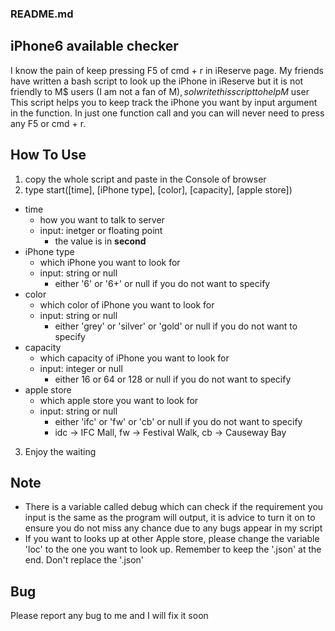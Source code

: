 ### README.md

## iPhone6 available checker

I know the pain of keep pressing F5 of cmd + r in iReserve page. My friends have written a bash script to look up the iPhone in iReserve but it is not friendly to M$ users (I am not a fan of M$), so I write this script to help M$ user
This script helps you to keep track the iPhone you want by input argument in the function. In just one function call and you can will never need to press any F5 or cmd + r.


## How To Use

 1. copy the whole script and paste in the Console of browser
 2. type start([time], [iPhone type], [color], [capacity], [apple store])
   * time
     - how you want to talk to server
     - input: inetger or floating point
       - the value is in **second**
   * iPhone type
     - which iPhone you want to look for
     - input: string or null
       - either '6' or '6+' or null if you do not want to specify
   * color
     - which color of iPhone you want to look for
     - input: string or null
       - either 'grey' or 'silver' or 'gold' or null if you do not want to specify
   * capacity
     - which capacity of iPhone you want to look for
     - input: integer or null
       - either 16 or 64 or 128 or null if you do not want to specify
   * apple store
     - which apple store  you want to look for
     - input: string or null
       - either 'ifc' or 'fw' or 'cb' or null if you do not want to specify
       - idc -> IFC Mall, fw -> Festival Walk, cb -> Causeway Bay
 3. Enjoy the waiting

## Note

  * There is a variable called debug which can check if the requirement you input is the same as the program will output, it is advice to turn it on to ensure you do not miss any chance due to any bugs appear in my script
  *  If you want to looks up at other Apple store, please change the variable 'loc' to the one you want to look up. Remember to keep the '.json' at the end. Don't replace the '.json'

## Bug

  Please report any bug to me and I will fix it soon